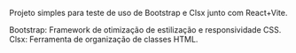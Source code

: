 Projeto simples para teste de uso de Bootstrap e Clsx junto com React+Vite.

Bootstrap: Framework de otimização de estilização e responsividade CSS.
Clsx: Ferramenta de organização de classes HTML.
